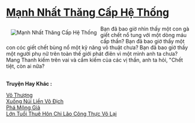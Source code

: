 <a href="https://truyentiki.com/manh-nhat-thang-cap-he-thong.31917/" title="Mạnh Nhất Thăng Cấp Hệ Thống"><h1>Mạnh Nhất Thăng Cấp Hệ Thống</h1></a><div style="display:table"><img align="right" style="float: left; padding: 10px;" src="https://truyentiki.com/a/img/str/src/31917.jpg" alt="Mạnh Nhất Thăng Cấp Hệ Thống">Bạn đã bao giờ nhìn thấy một con gà giết chết nổ tung với một dòng máu cấp thần? Bạn đã bao giờ thấy một con cóc giết chết bùng nổ một kỹ năng võ thuật chưa? Bạn đã bao giờ thấy một người phụ nữ trên toàn thế giới phát điên vì một mình anh ta chưa? Mang Thanh kiếm trên vai và cầm kiếm của các vị thần, anh ta hỏi, "Chết tiệt, còn ai nữa?</div><p><br><b>Truyện Hay Khác :</b></p><a href="https://truyentiki.com/vo-thuong.31916/" alt="Vô Thượng">Vô Thượng</a><br/><a href="https://github.com/nownovels/top500/tree/master/truyenhay/33755/" alt="Xuống Núi Liền Vô Địch">Xuống Núi Liền Vô Địch</a><br/><a href="https://github.com/nownovels/topcv/tree/master/truyenhay/31839/README.md" alt="Phá Mộng Giả">Phá Mộng Giả</a><br/><a href="https://github.com/nownovels/truyenhay/tree/master/truyenhay/30361/README.md" alt="Lớn Tuổi Thuê Hôn Chi Lão Công Thực Vô Lại">Lớn Tuổi Thuê Hôn Chi Lão Công Thực Vô Lại</a><br/>